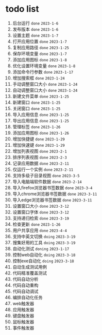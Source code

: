 # todo list
1. 后台运行 `done` `2023-1-6`
2. 发布版本 `done` `2023-1-6`
3. 设置主题 `done` `2023-1-7`
4. 打开应用位置 `done` `2023-1-7`
5. 复制应用路径 `done` `2023-1-25`
6. 保存环境变量 `done` `2023-1-7`
7. 添加应用图标 `done` `2023-1-8`
8. 优化设置环境变量 `done` `2023-1-8`
9. 添加命令行参数 `done` `2023-1-17`
10. 增加搜索框 `done` `2023-1-24`
11. 手动调整窗口大小 `done` `2023-1-24`
12. 自动调整窗口大小 `done` `2023-1-24`
13. 新建文件菜单 `done` `2023-1-25`
14. 新建窗口 `done` `2023-1-25`
15. 关闭窗口 `done` `2023-1-25`
16. 导入应用信息 `done` `2023-1-25`
17. 导出应用信息 `done` `2023-1-25`
18. 管理标签 `done` `2023-1-26`
19. 添加应用图标 `done` `2023-1-26`
20. 增加快捷键 `done` `2023-1-29`
21. 增加快速键 `done` `2023-1-29`
22. 增加列表视图 `done` `2023-2-1`
23. 排序列表视图 `done` `2023-2-3`
24. 记录应用数据 `done` `2023-2-11`
25. 仅运行一个实例 `done` `2023-2-11`
26. 支持多级子目录视图 `done` `2023-3-5`
27. 导入电脑端软件数据 `done` `2023-2-14`
28. 导入firefox浏览器书签数据 `done` `2023-3-4` 
29. 导入chrome浏览器书签数据 `done` `2023-3-11`
30. 导入edge浏览器书签数据 `done` `2023-3-11`
31. 设置窗口大小 `done` `2023-3-12`
32. 设置窗口字体 `done` `2023-3-12`
33. 支持递归检索 `done` `2023-3-19`
34. 检查更新 `done` `2023-1-26`
35. 用户共享应用 `done` `2023-4-4`
36. 支持中英文切换 `doing` `2023-3-19`
37. 搜集好用的工具 `doing` `2023-3-19`
38. 自动化测试 `doning` `2023-1-17`
39. 控制web自动化 `doing` `2023-3-18`
40. 控制exe自动化 `doing` `2023-3-18`
41. 自动生成测试用例
42. 代码精准覆盖测试
43. 代码自动分析
44. 代码自动重构
45. 代码自动调试
46. 编排自动化任务
47. web触发器
48. 应用触发器
49. 键盘触发器
50. 鼠标触发器
51. 事件触发器
